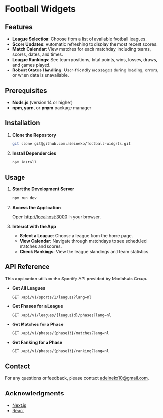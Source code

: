 # Football Widgets

## Features

- **League Selection**: Choose from a list of available football leagues.
- **Score Updates**: Automatic refreshing to display the most recent scores.
- **Match Calendar**: View matches for each matchday, including teams, scores, dates, and times.
- **League Rankings**: See team positions, total points, wins, losses, draws, and games played.
- **Robust States Handling**: User-friendly messages during loading, errors, or when data is unavailable.

## Prerequisites

- **Node.js** (version 14 or higher)
- **npm**, **yarn**, or **pnpm** package manager

## Installation

1. **Clone the Repository**

   ```bash
   git clone git@github.com:adeineko/football-widgets.git
   ```

2. **Install Dependencies**

   ```bash
   npm install
   ```

## Usage

1. **Start the Development Server**

   ```bash
   npm run dev
   ```

2. **Access the Application**

   Open [http://localhost:3000](http://localhost:3000) in your browser.

3. **Interact with the App**

   - **Select a League**: Choose a league from the home page.
   - **View Calendar**: Navigate through matchdays to see scheduled matches and scores.
   - **Check Rankings**: View the league standings and team statistics.


## API Reference

This application utilizes the Sportify API provided by Mediahuis Group.

- **Get All Leagues**

  ```
  GET /api/v1/sports/1/leagues?lang=nl
  ```

- **Get Phases for a League**

  ```
  GET /api/v1/leagues/{leagueId}/phases?lang=nl
  ```

- **Get Matches for a Phase**

  ```
  GET /api/v1/phases/{phaseId}/matches?lang=nl
  ```

- **Get Ranking for a Phase**

  ```
  GET /api/v1/phases/{phaseId}/ranking?lang=nl
  ```

## Contact

For any questions or feedback, please contact [adeineko10@gmail.com](mailto:your-email@example.com).

## Acknowledgments

- [Next.js](https://nextjs.org/)
- [React](https://reactjs.org/)

